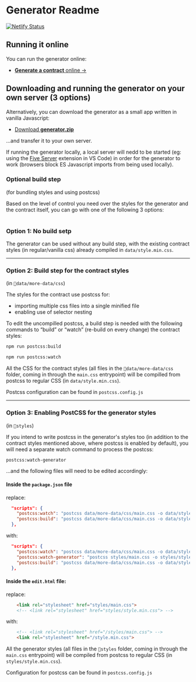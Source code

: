 # Generator Readme

[![Netlify Status](https://api.netlify.com/api/v1/badges/dc7d73d9-c327-4bcd-a33a-657603bc64ab/deploy-status)](https://app.netlify.com/sites/stefanmatei/deploys)

## Running it online

You can run the generator online:
* [**Generate a contract** online →](https://stefanmatei.com/contract-generator/edit)

## Downloading and running the generator on your own server (3 options)

Alternatively, you can download the generator as a small app written in vanilla Javascript:

* [Download **generator.zip**](https://github.com/nonsalant/contract/releases/)

…and transfer it to your own server.

If running the generator locally, a local server will nedd to be started (eg: using the <a href="https://marketplace.visualstudio.com/items?itemName=yandeu.five-server" target="_blank">Five Server</a> extension in VS Code) in order for the generator to work (browsers block ES Javascript imports from being used locally).

### Optional build step
(for bundling styles and using postcss)

Based on the level of control you need over the styles for the generator and the contract itself, you can go with one of the following 3 options:
<br /><br />


### Option 1: No build setp

The generator can be used without any build step, with the existing contract styles (in regular/vanilla css) already compiled in `data/style.min.css`. 

---

### Option 2: Build step for the contract styles
(in `📁data/more-data/css`)

The styles for the contract use postcss for:
* importing multiple css files into a single minified file
* enabling use of selector nesting

To edit the uncompilled postcss, a build step is needed with the following commands to “build” or “watch” (re-build on every change) the contract styles:

```bash
npm run postcss:build 
```
```bash
npm run postcss:watch
```

All the CSS for the contract styles (all files in the `📁data/more-data/css` folder, coming in through the `main.css` entrypoint) will be compilled from postcss to regular CSS (in `data/style.min.css`).

Postcss configuration can be found in `postcss.config.js`

---

### Option 3: Enabling PostCSS for the generator styles
(in `📁styles`)

If you intend to write postcss in the generator's styles too (in addition to the contract styles mentioned above, where postcss is enabled by default), you will need a separate watch command to process the postcss:

```bash
postcss:watch-generator
```

...and the following files will need to be edited accordingly:

#### Inside the `package.json` file

replace:
```json
  "scripts": {
    "postcss:watch": "postcss data/more-data/css/main.css -o data/style.min.css -w",
    "postcss:build": "postcss data/more-data/css/main.css -o data/style.min.css"
  },
```
with:
```json
  "scripts": {
    "postcss:watch": "postcss data/more-data/css/main.css -o data/style.min.css -w",
    "postcss:watch-generator": "postcss styles/main.css -o styles/style.min.css -w",
    "postcss:build": "postcss data/more-data/css/main.css -o data/style.min.css & postcss styles/main.css -o style.min.css"
  },
```
#### Inside the `edit.html` file:

replace:
```html
    <link rel="stylesheet" href="styles/main.css">
    <!-- <link rel="stylesheet" href="styles/style.min.css"> -->
```
with:
```html
    <!-- <link rel="stylesheet" href="/styles/main.css"> -->
    <link rel="stylesheet" href="/style.min.css">
```

All the generator styles (all files in the `📁styles` folder, coming in through the `main.css` entrypoint) will be compiled from postcss to regular CSS (in `styles/style.min.css`).

Configuration for postcss can be found in `postcss.config.js`
